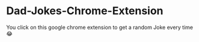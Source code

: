 # Dad-Jokes-Chrome-Extension
You click on this google chrome extension to get a random Joke every time 😂
